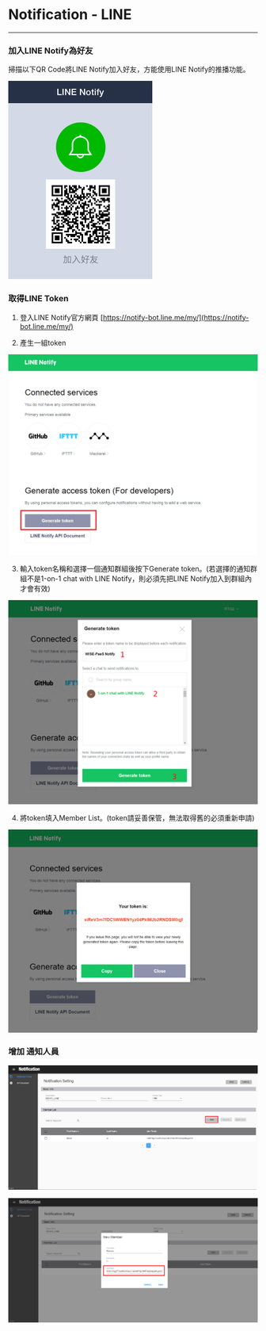 # Notification - LINE

---

### 加入LINE Notify為好友

掃描以下QR Code將LINE Notify加入好友，方能使用LINE Notify的推播功能。

![](/assets/line_notify.png)


### 取得LINE Token

1. 登入LINE Notify官方網頁 [https://notify-bot.line.me/my/](https://notify-bot.line.me/my/)

2. 產生一組token

![](/assets/line_my.png)

3. 輸入token名稱和選擇一個通知群組後按下Generate token。(若選擇的通知群組不是1-on-1 chat with LINE Notify，則必須先把LINE Notify加入到群組內才會有效)

![](/assets/line_generate_token.png)

4. 將token填入Member List。(token請妥善保管，無法取得舊的必須重新申請)

![](/assets/line_token.png)


### 增加 通知人員

![](/assets/line_add_member1.png)

![](/assets/line_add_member2.png)

